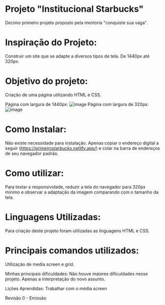 # Projeto "Institucional Starbucks"
  Decimo primeiro projeto proposto pela mentoria "conquiste sua vaga".

# Inspiração do Projeto:
  Construir um site que se adapte a diversos tipos de tela. De 1440px até 320px.

# Objetivo do projeto:
  Criação de uma página utilizando HTML e CSS.

Página com largura de 1440px: ![image](https://user-images.githubusercontent.com/114194052/205868331-d48f274b-07d2-491b-8f71-8b4dfc8723df.png)
Página com largura de 320px: ![image](https://user-images.githubusercontent.com/114194052/205868507-3d8d8f25-157a-4f73-9d5f-551d202b578a.png)

# Como Instalar:
  Não existe necessidade para instalação. Apenas copiar o endereço digital a seguir (https://primeirostarbucks.netlify.app/) e colar na barra de endereços de seu navegador padrão.

# Como utilizar:
  Para testar a responsividade, reduzir a tela do navegador para 320px mínimo e observar a adaptação da imagem comparando com o tamanho da tela.

# Linguagens Utilizadas:
Para criação deste projeto foram utilizadas as linguagens HTML e CSS.

# Principais comandos utilizados:
Utilização de media screen e grid.

Minhas principais dificuldades:
Não houve maiores dificuldades nesse projeto. Apenas a interpretação do novo assunto.

Lições Aprendidas:
Trabalhar com o média screen 

Revisão 0 - Emissão

